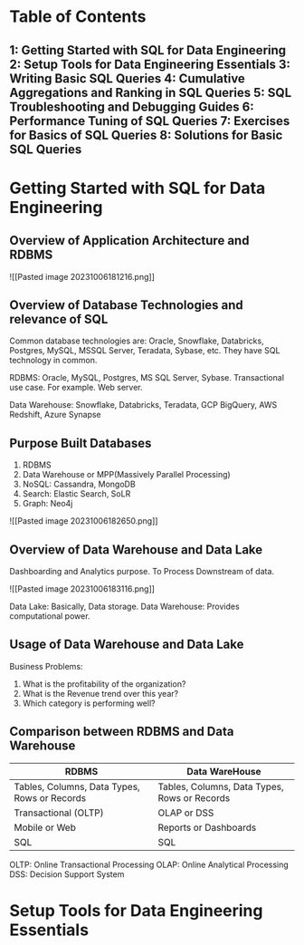 # Table of Contents 
 1: Getting Started with SQL for Data Engineering
 2: Setup Tools for Data Engineering Essentials 
 3: Writing Basic SQL Queries
 4: Cumulative Aggregations and Ranking in SQL Queries
 5: SQL Troubleshooting and Debugging Guides
 6: Performance Tuning of SQL Queries
 7: Exercises for Basics of SQL Queries
 8: Solutions for Basic SQL Queries
---
# Getting Started with SQL for Data Engineering

## Overview of Application Architecture and RDBMS
![[Pasted image 20231006181216.png]]

## Overview of Database Technologies and relevance of SQL
Common database technologies are: Oracle, Snowflake, Databricks, Postgres, MySQL, MSSQL Server, Teradata, Sybase, etc. They have SQL technology in common.

RDBMS: Oracle, MySQL, Postgres, MS SQL Server, Sybase.
Transactional use case. For example. Web server.

Data Warehouse: Snowflake, Databricks, Teradata, GCP BigQuery, AWS Redshift, Azure Synapse

## Purpose Built Databases

1. RDBMS
2. Data Warehouse or MPP(Massively Parallel Processing)
3. NoSQL: Cassandra, MongoDB
4. Search: Elastic Search, SoLR
5. Graph: Neo4j

![[Pasted image 20231006182650.png]]

## Overview of Data Warehouse and Data Lake
Dashboarding and Analytics purpose. To Process Downstream of data.

![[Pasted image 20231006183116.png]]

Data Lake: Basically, Data storage. 
Data Warehouse: Provides computational power. 

## Usage of Data Warehouse and Data Lake
Business Problems:
1. What is the profitability of the organization?
2. What is the Revenue trend over this year?
3. Which category is performing well?

## Comparison between RDBMS and Data Warehouse

| RDBMS | Data WareHouse |
|---|---|
| Tables, Columns, Data Types, Rows or Records | Tables, Columns, Data Types, Rows or Records |
| Transactional (OLTP) | OLAP or DSS |
| Mobile or Web | Reports or Dashboards |
| SQL | SQL |


OLTP: Online Transactional Processing
OLAP: Online Analytical Processing
DSS: Decision Support System

# Setup Tools for Data Engineering Essentials
